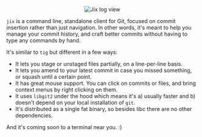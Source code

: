 <p align="center">
  <img src="https://raw.githubusercontent.com/tomas/jix/master/screenshot.png" alt="Jix log view" />
</p>

`jix` is a command line, standalone client for Git, focused on commit insertion rather than just navigation. In other words, it's meant to help you manage your commit history, and craft better commits without having to type any commands by hand.

It's similar to `tig` but different in a few ways:

 - It lets you stage or unstaged files partially, on a line-per-line basis. 
 - It lets you amend to your latest commit in case you missed something, or squash until a certain point.
 - It has great mouse support. You can click on commits or files, and bring context menus by right clicking on them.
 - It uses `libgit2` under the hood which means it's a) usually faster and b) doesn't depend on your local installation of `git`.
 - It's distributed as a single fat binary, so besides libc there are no other dependencies.

And it's coming soon to a terminal near you. :)
